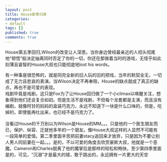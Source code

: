 ```yaml
---
layout: post
title: House新季归来
categories:
- default
tags: []
published: true
comments: true
---
```

<p>House第五季回归,Wilson的改变让人深思。当你身边曾经最亲近的人彻头彻尾地“顿悟”般决定抽离同时否定了你的一切，你还在那做着当时的游戏，无怪乎如此刻薄且睿智的House大叔也只能彻底地lost his words。<div>有一种事是很恐怖的，就是同完全新的旧人玩的旧的把戏，当年的默契全无，一切成了无力且悲哀的表演。当Wilson决定不再奉陪，House的缺点就成了真正的缺点，再也不是可爱的表现。</div><div>戏剧毕竟是戏剧，这只是Fox为了让House回归做了一个小climax以唤醒关注，想象得到他们还会复合如初。但是生活不是戏剧，不但每个龙套都是主演，而且没有编剧，就像阿甘的妈妈的盒装巧克力，永远不知道下一块是什么口味的，但是，吃掉的，即使能再吐出来，也已经不是巧克力了。</div><div><br /></div><div>没看过House的千万别以为Wilson是House的MM。。。只是他的一个医生朋友而已，保护、纵容、迁就他多年的一个朋友。像House大叔这样的人显然不可能有一段简单的爱情。第二季里面辛苦把前妻stacy追回来才放弃，只是因为不要让别人男人同前妻在一起。。。是的，不以可爱的角度去欣赏豪斯大叔，他就是一个恶魔。Cameron和Charles脱离了他的魔掌后是那样的轻松和畅快，至少第四季里面是的，可见，“沉溺”才是最大的错，敢于跳出的，永远拥有一片更大的天空</div></p>
